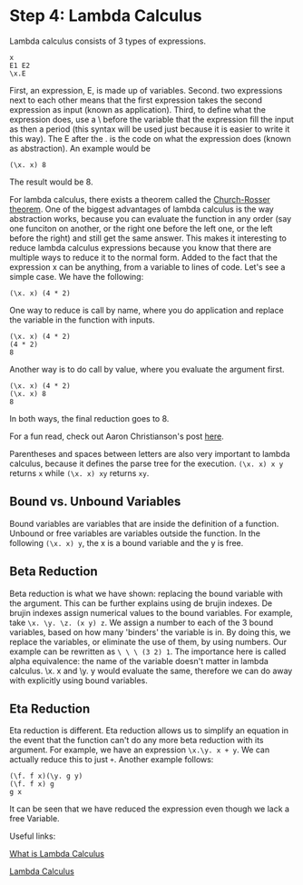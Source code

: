 # Step 4: Lambda Calculus

Lambda calculus consists of 3 types of expressions. 
```
x 
E1 E2
\x.E
```
First, an expression, E, is made up of variables. Second. two expressions next to each other means that the first expression takes the second expression as input (known as application). Third, to define what the expression does, use a \ before the variable that the expression fill the input as then a period (this syntax will be used just because it is easier to write it this way). The E after the \. is the code on what the expression does (known as abstraction). An example would be 
```
(\x. x) 8
```
The result would be 8.

For lambda calculus, there exists a theorem called the [Church-Rosser theorem](https://www.youtube.com/watch?v=ROlXgCDA8ys). One of the biggest advantages of lambda calculus is the way abstraction works, because you can evaluate the function in any order (say one funciton on another, or the right one before the left one, or the left before the right) and still get the same answer. This makes it interesting to reduce lambda calculus expressions because you know that there are multiple ways to reduce it to the normal form. Added to the fact that the expression x can be anything, from a variable to lines of code. Let's see a simple case. We have the following:
```
(\x. x) (4 * 2)
```
One way to reduce is call by name, where you do application and replace the variable in the function with inputs. 
```
(\x. x) (4 * 2)
(4 * 2)
8
```
Another way is to do call by value, where you evaluate the argument first.
```
(\x. x) (4 * 2)
(\x. x) 8
8
```
In both ways, the final reduction goes to 8.

For a fun read, check out Aaron Christianson's post [here](https://www.quora.com/What-are-the-advantages-of-programming-languages-based-on-lambda-calculus).

Parentheses and spaces between letters are also very important to lambda calculus, because it defines the parse tree for the execution. `(\x. x) x y` returns `x` while `(\x. x) xy` returns `xy`.

## Bound vs. Unbound Variables
Bound variables are variables that are inside the definition of a function. Unbound or free variables are variables outside the function. In the following `(\x. x) y`, the x is a bound variable and the y is free.

## Beta Reduction
Beta reduction is what we have shown: replacing the bound variable with the argument. This can be further explains using de brujin indexes. De brujin indexes assign numerical values to the bound variables. For example, take `\x. \y. \z. (x y) z`. We assign a number to each of the 3 bound variables, based on how many 'binders' the variable is in. By doing this, we replace the variables, or eliminate the use of them, by using numbers. Our example can be rewritten as `\ \ \ (3 2) 1`. The importance here is called alpha equivalence: the name of the variable doesn't matter in lambda calculus. \x. x and \y. y would evaluate the same, therefore we can do away with explicitly using bound variables.

## Eta Reduction
Eta reduction is different. Eta reduction allows us to simplify an equation in the event that the function can't do any more beta reduction with its argument. For example, we have an expression `\x.\y. x + y`. We can actually reduce this to just `+`. Another example follows:
```
(\f. f x)(\y. g y)
(\f. f x) g
g x
```
It can be seen that we have reduced the expression even though we lack a free Variable.

Useful links:

[What is Lambda Calculus](https://www.jrebel.com/blog/what-is-lambda-calculus)

[Lambda Calculus](https://crypto.stanford.edu/~blynn/lambda/)

